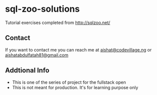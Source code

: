 # sql-zoo-solutions

Tutorial exercises completed from http://sqlzoo.net/

## Contact
If you want to contact me you can reach me at aishat@codevillage.ng or aishatabdulfatah81@gmail.com

## Addtional Info
- This is one of the series of project for the fullstack open 
- This is not meant for production. It's for learning purpose only 
